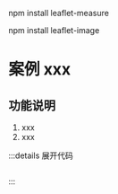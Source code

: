 <!-- 111 -->

npm install leaflet-measure

<!-- 112 -->

npm install leaflet-image


# 案例 xxx

## 功能说明

1. xxx
2. xxx

:::details 展开代码

```vue

```

:::

<!-- <video controls>
  <source src="./assets/xxx.mp4" type="video/mp4" />
  您的浏览器不支持HTML5视频标签。
</video> -->